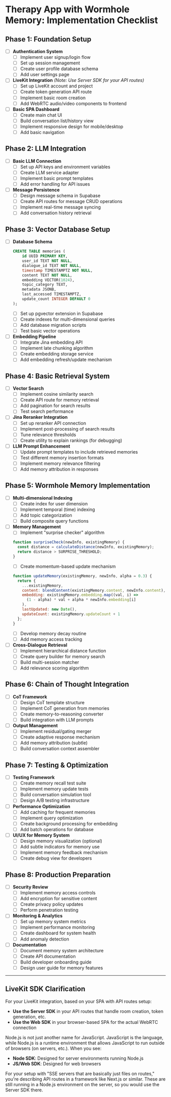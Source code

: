 # Therapy App with Wormhole Memory: Implementation Checklist

## Phase 1: Foundation Setup
- [ ] **Authentication System**
  - [ ] Implement user signup/login flow 
  - [ ] Set up session management
  - [ ] Create user profile database schema
  - [ ] Add user settings page

- [ ] **LiveKit Integration** *(Note: Use Server SDK for your API routes)*
  - [ ] Set up LiveKit account and project
  - [ ] Create token generation API route
  - [ ] Implement basic room creation
  - [ ] Add WebRTC audio/video components to frontend

- [ ] **Basic SPA Dashboard**
  - [ ] Create main chat UI
  - [ ] Build conversation list/history view
  - [ ] Implement responsive design for mobile/desktop
  - [ ] Add basic navigation

## Phase 2: LLM Integration
- [ ] **Basic LLM Connection**
  - [ ] Set up API keys and environment variables
  - [ ] Create LLM service adapter
  - [ ] Implement basic prompt templates
  - [ ] Add error handling for API issues

- [ ] **Message Persistence**
  - [ ] Design message schema in Supabase
  - [ ] Create API routes for message CRUD operations
  - [ ] Implement real-time message syncing
  - [ ] Add conversation history retrieval

## Phase 3: Vector Database Setup
- [ ] **Database Schema**
  ```sql
  CREATE TABLE memories (
      id UUID PRIMARY KEY,
      user_id TEXT NOT NULL,
      dialogue_id TEXT NOT NULL,
      timestamp TIMESTAMPTZ NOT NULL,
      content TEXT NOT NULL,
      embedding VECTOR(1024),
      topic_category TEXT,
      metadata JSONB,
      last_accessed TIMESTAMPTZ,
      update_count INTEGER DEFAULT 0
  );
  ```
  - [ ] Set up pgvector extension in Supabase
  - [ ] Create indexes for multi-dimensional queries
  - [ ] Add database migration scripts
  - [ ] Test basic vector operations

- [ ] **Embedding Pipeline**
  - [ ] Integrate Jina embedding API
  - [ ] Implement late chunking algorithm
  - [ ] Create embedding storage service
  - [ ] Add embedding refresh/update mechanism

## Phase 4: Basic Retrieval System
- [ ] **Vector Search**
  - [ ] Implement cosine similarity search
  - [ ] Create API route for memory retrieval
  - [ ] Add pagination for search results
  - [ ] Test search performance

- [ ] **Jina Reranker Integration**
  - [ ] Set up reranker API connection
  - [ ] Implement post-processing of search results
  - [ ] Tune relevance thresholds
  - [ ] Create utility to explain rankings (for debugging)

- [ ] **LLM Prompt Enhancement**
  - [ ] Update prompt templates to include retrieved memories
  - [ ] Test different memory insertion formats
  - [ ] Implement memory relevance filtering
  - [ ] Add memory attribution in responses

## Phase 5: Wormhole Memory Implementation
- [ ] **Multi-dimensional Indexing**
  - [ ] Create index for user dimension
  - [ ] Implement temporal (time) indexing
  - [ ] Add topic categorization
  - [ ] Build composite query functions

- [ ] **Memory Management**
  - [ ] Implement "surprise checker" algorithm
  ```javascript
  function surpriseCheck(newInfo, existingMemory) {
    const distance = calculateDistance(newInfo, existingMemory);
    return distance > SURPRISE_THRESHOLD;
  }
  ```
  - [ ] Create momentum-based update mechanism
  ```javascript
  function updateMemory(existingMemory, newInfo, alpha = 0.3) {
    return {
      ...existingMemory,
      content: blendContent(existingMemory.content, newInfo.content),
      embedding: existingMemory.embedding.map((val, i) => 
        (1 - alpha) * val + alpha * newInfo.embedding[i]
      ),
      lastUpdated: new Date(),
      updateCount: existingMemory.updateCount + 1
    };
  }
  ```
  - [ ] Develop memory decay routine
  - [ ] Add memory access tracking

- [ ] **Cross-Dialogue Retrieval**
  - [ ] Implement hierarchical distance function
  - [ ] Create query builder for memory search
  - [ ] Build multi-session matcher
  - [ ] Add relevance scoring algorithm

## Phase 6: Chain of Thought Integration
- [ ] **CoT Framework**
  - [ ] Design CoT template structure
  - [ ] Implement CoT generation from memories
  - [ ] Create memory-to-reasoning converter
  - [ ] Build integration with LLM prompts

- [ ] **Output Management**
  - [ ] Implement residual/gating merger
  - [ ] Create adaptive response mechanism
  - [ ] Add memory attribution (subtle)
  - [ ] Build conversation context assembler

## Phase 7: Testing & Optimization
- [ ] **Testing Framework**
  - [ ] Create memory recall test suite
  - [ ] Implement memory update tests
  - [ ] Build conversation simulation tool
  - [ ] Design A/B testing infrastructure

- [ ] **Performance Optimization**
  - [ ] Add caching for frequent memories
  - [ ] Implement query optimization
  - [ ] Create background processing for embedding
  - [ ] Add batch operations for database

- [ ] **UI/UX for Memory System**
  - [ ] Design memory visualization (optional)
  - [ ] Add subtle indicators for memory use
  - [ ] Implement memory feedback mechanism
  - [ ] Create debug view for developers

## Phase 8: Production Preparation
- [ ] **Security Review**
  - [ ] Implement memory access controls
  - [ ] Add encryption for sensitive content
  - [ ] Create privacy policy updates
  - [ ] Perform penetration testing

- [ ] **Monitoring & Analytics**
  - [ ] Set up memory system metrics
  - [ ] Implement performance monitoring
  - [ ] Create dashboard for system health
  - [ ] Add anomaly detection

- [ ] **Documentation**
  - [ ] Document memory system architecture
  - [ ] Create API documentation
  - [ ] Build developer onboarding guide
  - [ ] Design user guide for memory features

---

## LiveKit SDK Clarification

For your LiveKit integration, based on your SPA with API routes setup:

- **Use the Server SDK** in your API routes that handle room creation, token generation, etc.
- **Use the Web SDK** in your browser-based SPA for the actual WebRTC connection

Node.js is not just another name for JavaScript. JavaScript is the language, while Node.js is a runtime environment that allows JavaScript to run outside of browsers (on servers, etc.). When you see:

- **Node SDK**: Designed for server environments running Node.js
- **JS/Web SDK**: Designed for web browsers

For your setup with "SSE servers that are basically just files on routes," you're describing API routes in a framework like Next.js or similar. These are still running in a Node.js environment on the server, so you would use the Server SDK there.